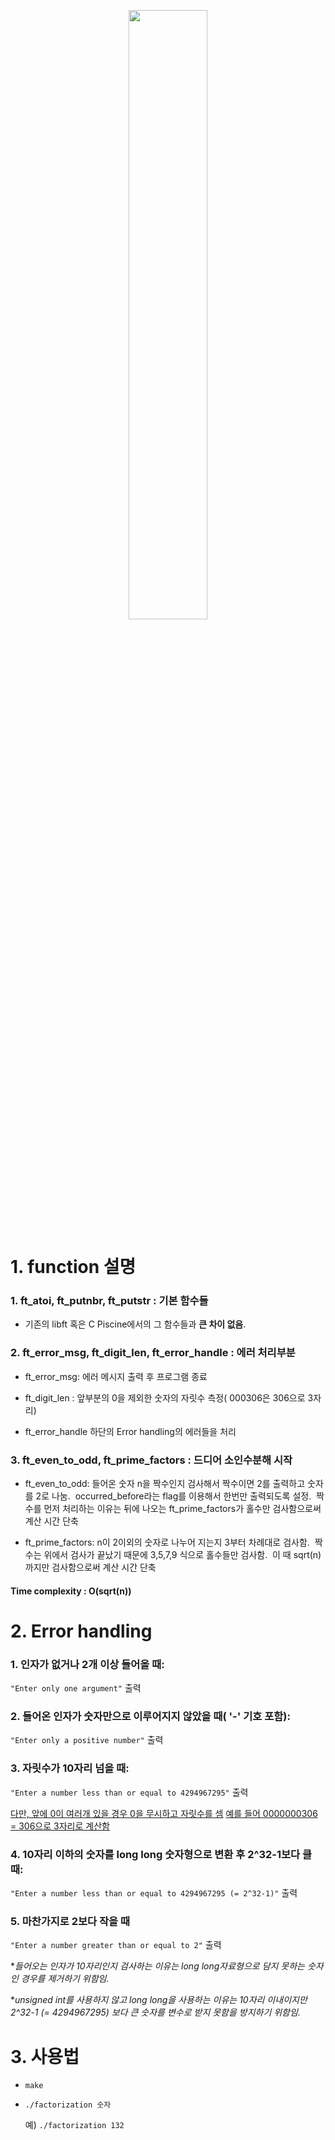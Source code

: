 


<p align="center">
<img src="https://www.etoland.co.kr//data/daumeditor02/191201/thumbnail3/75663115751638450.png" width="50%" height="50%"></p>


# 1. function 설명



### 	1. ft_atoi, ft_putnbr, ft_putstr : 기본 함수들

- 기존의 libft 혹은 C Piscine에서의 그 함수들과 **큰 차이 없음**. 




### 	2.  ft_error_msg, ft_digit_len, ft_error_handle : 에러 처리부분



- ft_error_msg: 에러 메시지 출력 후 프로그램 종료


- ft_digit_len : 앞부분의 0을 제외한 숫자의 자릿수 측정( 000306은 306으로 3자리)


- ft_error_handle 하단의 Error handling의 에러들을 처리




### 	3. ft_even_to_odd, ft_prime_factors : 드디어 소인수분해 시작



- ft_even_to_odd:  들어온 숫자 n을 짝수인지 검사해서 짝수이면 2를 출력하고 숫자를 2로 나눔.
  ​								occurred_before라는 flag를 이용해서 한번만 출력되도록 설정.
  ​								짝수를 먼저 처리하는 이유는 뒤에 나오는 ft_prime_factors가 홀수만 검사함으로써 계산 시간 단축

  

- ft_prime_factors: n이 2이외의 숫자로 나누어 지는지 3부터 차례대로 검사함.
  ​								짝수는 위에서 검사가 끝났기 때문에 3,5,7,9 식으로 홀수들만 검사함.
  ​								이 때 sqrt(n)까지만 검사함으로써 계산 시간 단축



#### Time complexity : O(sqrt(n))



# 2. Error handling

### 1. 인자가 없거나 2개 이상 들어올 때:

   `"Enter only one argument"` 출력


### 2. 들어온 인자가 숫자만으로 이루어지지 않았을 때( '-' 기호 포함):

   `"Enter only a positive number"` 출력

### 3. 자릿수가 10자리 넘을 때:

   `"Enter a number less than or equal to 4294967295"` 출력

   <u>다만, 앞에 0이 여러개 있을 경우 0을 무시하고 자릿수를 셈</u>
   <u>예를 들어 0000000306 = 306으로 3자리로 계산함</u>

### 4. 10자리 이하의 숫자를 long long 숫자형으로 변환 후 2^32-1보다 클 때:

   `"Enter a number less than or equal to 4294967295 (= 2^32-1)"` 출력

### 5. 마찬가지로 2보다 작을 때

   `"Enter a number greater than or equal to 2"` 출력



**들어오는 인자가 10자리인지 검사하는 이유는 long long자료형으로 담지 못하는 숫자인 경우를 제거하기 위함임.*

**unsigned int를 사용하지 않고 long long을 사용하는 이유는 10자리 이내이지만 2^32-1 (= 4294967295) 보다 큰 숫자를 변수로 받지 못함을 방지하기 위함임.*



# 3. 사용법

- `make`

- `./factorization 숫자` 

  예) `./factorization 132`

